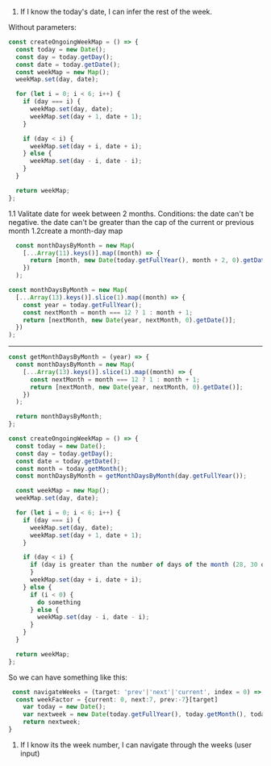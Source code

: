 1. If I know the today's date, I can infer the rest of the week.

Without parameters:
```JavaScript
const createOngoingWeekMap = () => {
  const today = new Date();
  const day = today.getDay();
  const date = today.getDate();
  const weekMap = new Map();
  weekMap.set(day, date);

  for (let i = 0; i < 6; i++) {
    if (day === i) {
      weekMap.set(day, date);
      weekMap.set(day + 1, date + 1);
    }

    if (day < i) {
      weekMap.set(day + i, date + i);
    } else {
      weekMap.set(day - i, date - i);
    }
  }

  return weekMap;
};
```

1.1 Valitate date for week between 2 months. 
  Conditions: the date can't be negative.
  the date can't be greater than the cap of the current or previous month
1.2create a month-day map
```JavaScript failed attempt
  const monthDaysByMonth = new Map(
    [...Array(11).keys()].map((month) => {
      return [month, new Date(today.getFullYear(), month + 2, 0).getDate()];
    })
  );
```
```Javascript weird but correct
const monthDaysByMonth = new Map(
  [...Array(13).keys()].slice(1).map((month) => {
    const year = today.getFullYear();
    const nextMonth = month === 12 ? 1 : month + 1;
    return [nextMonth, new Date(year, nextMonth, 0).getDate()];
  })
);
```
***
```JavaScript Uselss solution. It can be simpler if we add 7 days or substract 7 days using the Date constructor 🤦
const getMonthDaysByMonth = (year) => {
  const monthDaysByMonth = new Map(
    [...Array(13).keys()].slice(1).map((month) => {
      const nextMonth = month === 12 ? 1 : month + 1;
      return [nextMonth, new Date(year, nextMonth, 0).getDate()];
    })
  );

  return monthDaysByMonth;
};

const createOngoingWeekMap = () => {
  const today = new Date();
  const day = today.getDay();
  const date = today.getDate();
  const month = today.getMonth();
  const monthDaysByMonth = getMonthDaysByMonth(day.getFullYear());

  const weekMap = new Map();
  weekMap.set(day, date);

  for (let i = 0; i < 6; i++) {
    if (day === i) {
      weekMap.set(day, date);
      weekMap.set(day + 1, date + 1);
    }

    if (day < i) {
      if (day is greater than the number of days of the month (28, 30 or 31) accordingly, do something else) {
      }
      weekMap.set(day + i, date + i);
    } else {
      if (i < 0) {
        do something 
      } else {
        weekMap.set(day - i, date - i);
      }
    }
  }

  return weekMap;
};

```
So we can have something like this:

```TypeScript
 const navigateWeeks = (target: 'prev'|'next'|'current', index = 0) => {
  const weekFactor = {current: 0, next:7, prev:-7}[target]
    var today = new Date();
    var nextweek = new Date(today.getFullYear(), today.getMonth(), today.getDate() + (weekFactor * Math.abs(index)));
    return nextweek;
}
```
1. If I know its the week number, I can navigate through the weeks (user input)